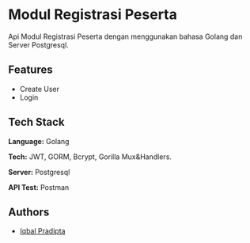
# Modul Registrasi Peserta

Api Modul Registrasi Peserta dengan menggunakan bahasa Golang dan Server Postgresql.

## Features

- Create User
- Login


## Tech Stack

**Language:** Golang

**Tech:** JWT, GORM, Bcrypt, Gorilla Mux&Handlers.

**Server:** Postgresql

**API Test:** Postman



## Authors

- [Iqbal Pradipta](https://www.github.com/iqbalpradipta)

